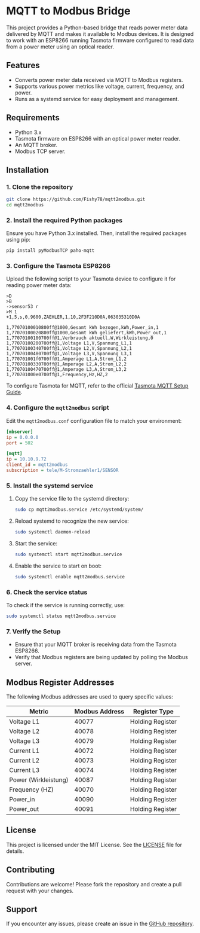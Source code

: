 # MQTT to Modbus Bridge

This project provides a Python-based bridge that reads power meter data delivered by MQTT and makes it available to Modbus devices. It is designed to work with an ESP8266 running Tasmota firmware configured to read data from a power meter using an optical reader.

## Features

- Converts power meter data received via MQTT to Modbus registers.
- Supports various power metrics like voltage, current, frequency, and power.
- Runs as a systemd service for easy deployment and management.

## Requirements

- Python 3.x
- Tasmota firmware on ESP8266 with an optical power meter reader.
- An MQTT broker.
- Modbus TCP server.

## Installation

### 1. Clone the repository

```bash
git clone https://github.com/Fishy78/mqtt2modbus.git
cd mqtt2modbus
```

### 2. Install the required Python packages

Ensure you have Python 3.x installed. Then, install the required packages using pip:

```bash
pip install pyModbusTCP paho-mqtt
```

### 3. Configure the Tasmota ESP8266

Upload the following script to your Tasmota device to configure it for reading power meter data:

```plaintext
>D
>B
->sensor53 r
>M 1
+1,5,s,0,9600,ZAEHLER,1,10,2F3F210D0A,063035310D0A

1,77070100010800ff@1000,Gesamt kWh bezogen,kWh,Power_in,1
1,77070100020800ff@1000,Gesamt kWh geliefert,kWh,Power_out,1
1,77070100100700ff@1,Verbrauch aktuell,W,Wirkleistung,0
1,77070100200700ff@1,Voltage L1,V,Spannung_L1,1
1,77070100340700ff@1,Voltage L2,V,Spannung_L2,1
1,77070100480700ff@1,Voltage L3,V,Spannung_L3,1
1,770701001f0700ff@1,Amperage L1,A,Strom_L1,2
1,77070100330700ff@1,Amperage L2,A,Strom_L2,2
1,77070100470700ff@1,Amperage L3,A,Strom_L3,2
1,770701000e0700ff@1,Frequency,Hz,HZ,2
```

To configure Tasmota for MQTT, refer to the official [Tasmota MQTT Setup Guide](https://tasmota.github.io/docs/MQTT/).

### 4. Configure the `mqtt2modbus` script

Edit the `mqtt2modbus.conf` configuration file to match your environment:

```ini
[mbserver]
ip = 0.0.0.0
port = 502

[mqtt]
ip = 10.10.9.72
client_id = mqtt2modbus
subscription = tele/M-Stromzaehler1/SENSOR
```

### 5. Install the systemd service

1. Copy the service file to the systemd directory:

   ```bash
   sudo cp mqtt2modbus.service /etc/systemd/system/
   ```

2. Reload systemd to recognize the new service:

   ```bash
   sudo systemctl daemon-reload
   ```

3. Start the service:

   ```bash
   sudo systemctl start mqtt2modbus.service
   ```

4. Enable the service to start on boot:

   ```bash
   sudo systemctl enable mqtt2modbus.service
   ```

### 6. Check the service status

To check if the service is running correctly, use:

```bash
sudo systemctl status mqtt2modbus.service
```

### 7. Verify the Setup

- Ensure that your MQTT broker is receiving data from the Tasmota ESP8266.
- Verify that Modbus registers are being updated by polling the Modbus server.

## Modbus Register Addresses

The following Modbus addresses are used to query specific values:

| **Metric**     | **Modbus Address** | **Register Type** |
|----------------|---------------------|-------------------|
| Voltage L1     | 40077               | Holding Register  |
| Voltage L2     | 40078               | Holding Register  |
| Voltage L3     | 40079               | Holding Register  |
| Current L1     | 40072               | Holding Register  |
| Current L2     | 40073               | Holding Register  |
| Current L3     | 40074               | Holding Register  |
| Power (Wirkleistung) | 40087         | Holding Register  |
| Frequency (HZ) | 40070               | Holding Register  |
| Power_in       | 40090               | Holding Register  |
| Power_out      | 40091               | Holding Register  |

## License

This project is licensed under the MIT License. See the [LICENSE](LICENSE) file for details.

## Contributing

Contributions are welcome! Please fork the repository and create a pull request with your changes.

## Support

If you encounter any issues, please create an issue in the [GitHub repository](https://github.com/Fishy78/mqtt2modbus/issues).
